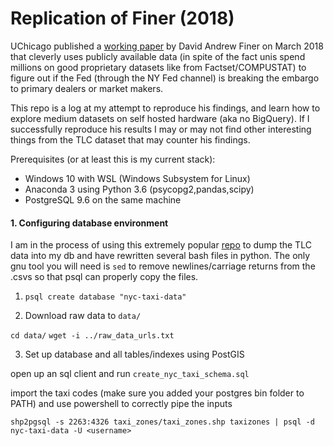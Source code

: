 # Replication of Finer (2018)

UChicago published a [working paper](https://news.uchicago.edu/article/2018/03/06/nyc-taxi-ride-data-suggest-cozy-relationship-between-big-banks-and-fed "working paper") by David Andrew Finer on March 2018 that cleverly uses publicly available data (in spite of the fact unis spend millions on good proprietary datasets like from Factset/COMPUSTAT) to figure out if the Fed (through the NY Fed channel) is breaking the embargo to primary dealers or market makers. 

This repo is a log at my attempt to reproduce his findings, and learn how to explore medium datasets on self hosted hardware (aka no BigQuery). If I successfully reproduce his results I may or may not find other interesting things from the TLC dataset that may counter his findings.

Prerequisites (or at least this is my current stack):
- Windows 10 with WSL (Windows Subsystem for Linux)
- Anaconda 3 using Python 3.6 (psycopg2,pandas,scipy)
- PostgreSQL 9.6 on the same machine



#### 1. Configuring database environment
I am in the process of using this extremely popular [repo](https://github.com/toddwschneider/nyc-taxi-data "repo") to dump the TLC data into my db and have rewritten several bash files in python. The only gnu tool you will need is `sed` to remove newlines/carriage returns from the .csvs so that psql can properly copy the files.




1. `psql create database "nyc-taxi-data"`

2. Download raw data to `data/`

`cd data/`
`wget -i ../raw_data_urls.txt`

3. Set up database and all tables/indexes using PostGIS

open up an sql client and run `create_nyc_taxi_schema.sql`

import the taxi codes (make sure you added your postgres bin folder to PATH) and use powershell to correctly pipe the inputs

`shp2pgsql -s 2263:4326 taxi_zones/taxi_zones.shp taxizones | psql -d nyc-taxi-data -U <username>`

